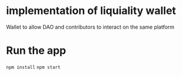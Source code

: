 # implementation of liquiality wallet

Wallet to allow DAO and contributors to interact on the same platform

# Run the app

`npm install`
`npm start`
